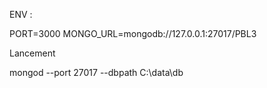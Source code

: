ENV : 

PORT=3000
MONGO_URL=mongodb://127.0.0.1:27017/PBL3


Lancement 

mongod --port 27017 --dbpath C:\data\db